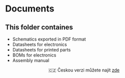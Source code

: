 # Documents

## This folder containes

* Schematics exported in PDF format
* Datasheets for electronics
* Datasheets for printed parts
* BOMs for electronics
* Assembly manual

<p align="center">
    🇨🇿 Českou verzi můžete najít <a href="README.cz.md">zde</a>
</p>
